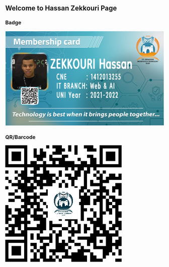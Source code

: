 ## Welcome to Hassan Zekkouri Page

### Badge
![Image](badges/hassanzekkouri.png)
### QR/Barcode
![Image](qr/qr_hassanzekkouri.png)
